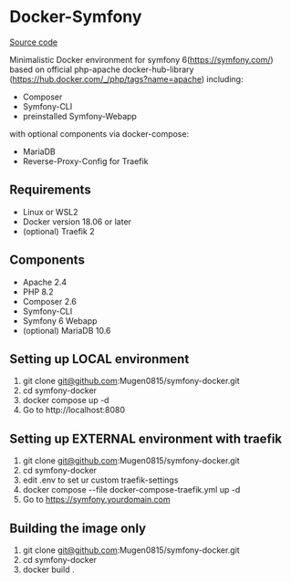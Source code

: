 # Docker-Symfony
[Source code](https://github.com/Mugen0815/symfony-docker)

Minimalistic Docker environment for symfony 6(https://symfony.com/) 
based on official php-apache docker-hub-library (https://hub.docker.com/_/php/tags?name=apache)
including:
* Composer
* Symfony-CLI
* preinstalled Symfony-Webapp

with optional components via docker-compose:
* MariaDB
* Reverse-Proxy-Config for Traefik


## Requirements
* Linux or WSL2
* Docker version 18.06 or later
* (optional) Traefik 2


## Components
* Apache 2.4
* PHP 8.2
* Composer 2.6
* Symfony-CLI
* Symfony 6 Webapp
* (optional) MariaDB 10.6


## Setting up LOCAL environment
1. git clone git@github.com:Mugen0815/symfony-docker.git
2. cd symfony-docker
3. docker compose up -d
4. Go to http://localhost:8080


## Setting up EXTERNAL environment with traefik
1. git clone git@github.com:Mugen0815/symfony-docker.git
2. cd symfony-docker
3. edit .env to set ur custom traefik-settings
4. docker compose --file docker-compose-traefik.yml up -d
5. Go to https://symfony.yourdomain.com


## Building the image only
1. git clone git@github.com:Mugen0815/symfony-docker.git
2. cd symfony-docker
3. docker build .
